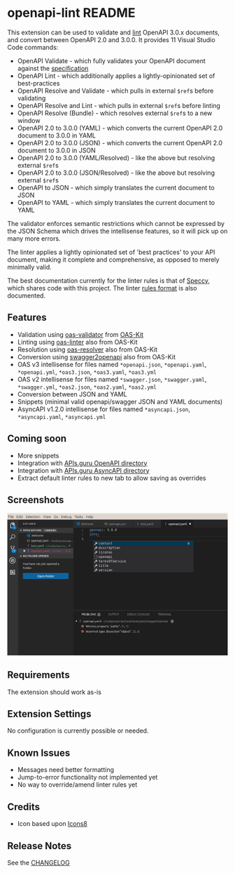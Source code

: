 # openapi-lint README

This extension can be used to validate and [lint](https://en.wikipedia.org/wiki/Lint_(software)) OpenAPI 3.0.x documents, and convert between OpenAPI 2.0 and 3.0.0. It provides 11 Visual Studio Code commands:

* OpenAPI Validate - which fully validates your OpenAPI document against the [specification](https://github.com/OAI/OpenAPI-Specification/blob/master/versions/3.0.2.md)
* OpenAPI Lint - which additionally applies a lightly-opinionated set of best-practices
* OpenAPI Resolve and Validate - which pulls in external `$ref`s before validating
* OpenAPI Resolve and Lint - which pulls in external `$ref`s before linting
* OpenAPI Resolve (Bundle) - which resolves external `$ref`s to a new window
* OpenAPI 2.0 to 3.0.0 (YAML) - which converts the current OpenAPI 2.0 document to 3.0.0 in YAML
* OpenAPI 2.0 to 3.0.0 (JSON) - which converts the current OpenAPI 2.0 document to 3.0.0 in JSON
* OpenAPI 2.0 to 3.0.0 (YAML/Resolved) - like the above but resolving external `$ref`s
* OpenAPI 2.0 to 3.0.0 (JSON/Resolved) - like the above but resolving external `$ref`s
* OpenAPI to JSON - which simply translates the current document to JSON
* OpenAPI to YAML - which simply translates the current document to YAML

The validator enforces semantic restrictions which cannot be expressed by the JSON Schema which drives the intellisense features, so it will pick up on many more errors.

The linter applies a lightly opinionated set of 'best practices' to your API document, making it complete and comprehensive, as opposed to merely minimally valid.

The best documentation currently for the linter rules is that of [Speccy](http://speccy.io/rules/1-rulesets), which shares code with this project. The linter [rules format](https://mermade.github.io/oas-kit/linter-rules.html) is also documented.

## Features

* Validation using [oas-validator](https://github.com/Mermade/oas-kit/tree/master/packages/oas-validator) from [OAS-Kit](https://mermade.github.io/oas-kit/)
* Linting using [oas-linter](https://github.com/Mermade/oas-kit/tree/master/packages/oas-linter) also from OAS-Kit
* Resolution using [oas-resolver](https://github.com/Mermade/oas-kit/tree/master/packages/oas-resolver) also from OAS-Kit
* Conversion using [swagger2openapi](https://github.com/Mermade/oas-kit/tree/master/packages/swagger2openapi) also from OAS-Kit
* OAS v3 intellisense for files named `*openapi.json`, `*openapi.yaml`, `*openapi.yml`, `*oas3.json`, `*oas3.yaml`, `*oas3.yml`
* OAS v2 intellisense for files named `*swagger.json`, `*swagger.yaml`, `*swagger.yml`, `*oas2.json`, `*oas2.yaml`, `*oas2.yml`
* Conversion between JSON and YAML
* Snippets (minimal valid openapi/swagger JSON and YAML documents)
* AsyncAPI v1.2.0 intellisense for files named `*asyncapi.json`, `*asyncapi.yaml`, `*asyncapi.yml`

## Coming soon

* More snippets
* Integration with [APIs.guru OpenAPI directory](https://github.com/apis-guru/openapi-directory)
* Integration with [APIs.guru AsyncAPI directory](https://github.com/apis-guru/asyncapi-directory)
* Extract default linter rules to new tab to allow saving as overrides

## Screenshots

![screenshot](./images/vscode-lint.png)

## Requirements

The extension should work as-is

## Extension Settings

No configuration is currently possible or needed.

## Known Issues

* Messages need better formatting
* Jump-to-error functionality not implemented yet
* No way to override/amend linter rules yet

## Credits

* Icon based upon [Icons8](http://icons8.com/)

## Release Notes

See the [CHANGELOG](./CHANGELOG.md)
